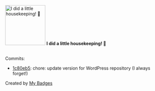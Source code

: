 <img src="https://my-badges.github.io/my-badges/chore-commit.png" alt="I did a little housekeeping! 🧹" title="I did a little housekeeping! 🧹" width="128">
<strong>I did a little housekeeping! 🧹</strong>
<br><br>

Commits:

- <a href="https://github.com/dottxado/email-fields-for-woocommerce/commit/1c80eb5760852f1d5785e0727a65588a72c20df5">1c80eb5</a>: chore: update version for WordPress repository (I always forget!)


Created by <a href="https://github.com/my-badges/my-badges">My Badges</a>
